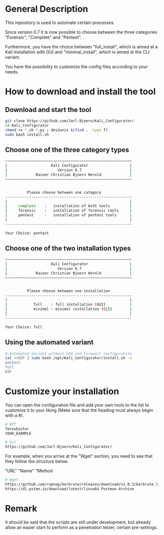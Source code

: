 # General Description

This repository is used to automate certain processes. 

Since version 0.7 it is now possible to choose between the three categories "Forensic", "Complete" and "Pentest".

Furthermore, you have the choice between "full_install", which is aimed at a Kali installation with GUI and "minimal_install", which is aimed at the CLI variant.

You have the possibility to customize the config files according to your needs.<br />

# How to download and install the tool
## Download and start the tool
```bash
git clone https://github.com/Jarl-Bjoern/Kali_Configurator/
cd Kali_Configurator
chmod +x *.sh *.py ; dos2unix $(find . -type f)
sudo bash install.sh
```
## Choose one of the three category types
```bash
~~~~~~~~~~~~~~~~~~~~~~~~~~~~~~~~~~~~~~~~~~~~~~~~~~~~~~~~~~
|                    Kali Configurator                   |
|                       Version 0.7                      |
|             Rainer Christian Bjoern Herold             |
~~~~~~~~~~~~~~~~~~~~~~~~~~~~~~~~~~~~~~~~~~~~~~~~~~~~~~~~~~


          Please choose between one category
----------------------------------------------------------
|                                                        |
|     complete    :   installation of both tools         |
|     forensic    :   installation of forensic tools     |
|     pentest     :   installation of pentest tools      |
|                                                        |
----------------------------------------------------------

Your Choice: pentest
```

## Choose one of the two installation types
```bash
~~~~~~~~~~~~~~~~~~~~~~~~~~~~~~~~~~~~~~~~~~~~~~~~~~~~~~~~~~
|                    Kali Configurator                   |
|                       Version 0.7                      |
|             Rainer Christian Bjoern Herold             |
~~~~~~~~~~~~~~~~~~~~~~~~~~~~~~~~~~~~~~~~~~~~~~~~~~~~~~~~~~


          Please choose between one installation
----------------------------------------------------------
|                                                        |
|            full    : full installation (GUI)           |
|            minimal : minimal installation (CLI)        |
|                                                        |
----------------------------------------------------------

Your Choice: full
```

## Using the automated variant
```bash
# Automated Variant without SSH and Firewall configuration
cat <<EOF | sudo bash /opt/Kali_Configurator/install.sh -s
pentest
full
EOF
```

# Customize your installation
You can open the configuration file and add your own tools to the list to customize it to your liking (Make sure that the heading must always begin with a #).
```bash
# APT
feroxbuster
YOUR_EXAMPLE

# Git
https://github.com/Jarl-Bjoern/Kali_Configurator/
```

For example, when you arrive at the "Wget" section, you need to see that they follow the structure below.

"URL" "Name" "Method

```bash
# Wget
https://github.com/ropnop/kerbrute/releases/download/v1.0.3/kerbrute_linux_amd64 kerbrute Executeable
https://dl.pstmn.io/download/latest/linux64 Postman Archive
```

# Remark
It should be said that the scripts are still under development, but already allow an easier start to perform as a penetration tester, certain pre-settings.
